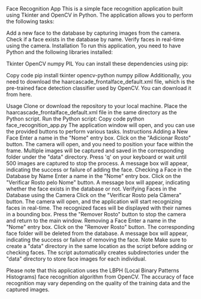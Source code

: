 Face Recognition App
This is a simple face recognition application built using Tkinter and OpenCV in Python. The application allows you to perform the following tasks:

Add a new face to the database by capturing images from the camera.
Check if a face exists in the database by name.
Verify faces in real-time using the camera.
Installation
To run this application, you need to have Python and the following libraries installed:

Tkinter
OpenCV
numpy
PIL
You can install these dependencies using pip:

Copy code
pip install tkinter opencv-python numpy pillow
Additionally, you need to download the haarcascade_frontalface_default.xml file, which is the pre-trained face detection classifier used by OpenCV. You can download it from here.

Usage
Clone or download the repository to your local machine.
Place the haarcascade_frontalface_default.xml file in the same directory as the Python script.
Run the Python script:
Copy code
python face_recognition_app.py
The application window will open, and you can use the provided buttons to perform various tasks.
Instructions
Adding a New Face
Enter a name in the "Nome" entry box.
Click on the "Adicionar Rosto" button.
The camera will open, and you need to position your face within the frame.
Multiple images will be captured and saved in the corresponding folder under the "data" directory.
Press 'q' on your keyboard or wait until 500 images are captured to stop the process.
A message box will appear, indicating the success or failure of adding the face.
Checking a Face in the Database by Name
Enter a name in the "Nome" entry box.
Click on the "Verificar Rosto pelo Nome" button.
A message box will appear, indicating whether the face exists in the database or not.
Verifying Faces in the Database using the Camera
Click on the "Verificar Rosto pela Câmera" button.
The camera will open, and the application will start recognizing faces in real-time.
The recognized faces will be displayed with their names in a bounding box.
Press the "Remover Rosto" button to stop the camera and return to the main window.
Removing a Face
Enter a name in the "Nome" entry box.
Click on the "Remover Rosto" button.
The corresponding face folder will be deleted from the database.
A message box will appear, indicating the success or failure of removing the face.
Note
Make sure to create a "data" directory in the same location as the script before adding or checking faces. The script automatically creates subdirectories under the "data" directory to store face images for each individual.

Please note that this application uses the LBPH (Local Binary Patterns Histograms) face recognition algorithm from OpenCV. The accuracy of face recognition may vary depending on the quality of the training data and the captured images.
